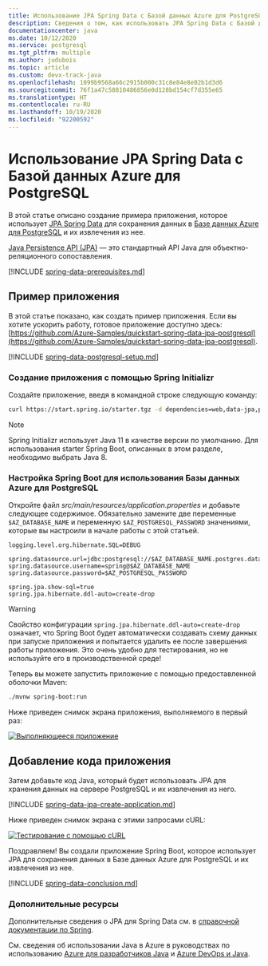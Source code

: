```yaml
---
title: Использование JPA Spring Data с Базой данных Azure для PostgreSQL
description: Сведения о том, как использовать JPA Spring Data с Базой данных Azure для PostgreSQL.
documentationcenter: java
ms.date: 10/12/2020
ms.service: postgresql
ms.tgt_pltfrm: multiple
ms.author: judubois
ms.topic: article
ms.custom: devx-track-java
ms.openlocfilehash: 1099b9568a66c2915b000c31c8e84e8e02b1d3d6
ms.sourcegitcommit: 76f1a47c58810486856e0d128bd154cf7d355e65
ms.translationtype: HT
ms.contentlocale: ru-RU
ms.lasthandoff: 10/19/2020
ms.locfileid: "92200592"
---
```

# <a name="use-spring-data-jpa-with-azure-database-for-postgresql"></a>Использование JPA Spring Data с Базой данных Azure для PostgreSQL

В этой статье описано создание примера приложения, которое использует [JPA Spring Data](https://spring.io/projects/spring-data-jpa) для сохранения данных в [Базе данных Azure для PostgreSQL](/azure/postgresql/) и их извлечения из нее.

[Java Persistence API (JPA)](https://en.wikipedia.org/wiki/Java_Persistence_API) — это стандартный API Java для объектно-реляционного сопоставления.

[!INCLUDE [spring-data-prerequisites.md](includes/spring-data-prerequisites.md)]

## <a name="sample-application"></a>Пример приложения

В этой статье показано, как создать пример приложения. Если вы хотите ускорить работу, готовое приложение доступно здесь: [https://github.com/Azure-Samples/quickstart-spring-data-jpa-postgresql](https://github.com/Azure-Samples/quickstart-spring-data-jpa-postgresql).

[!INCLUDE [spring-data-postgresql-setup.md](includes/spring-data-postgresql-setup.md)]

### <a name="generate-the-application-by-using-spring-initializr"></a>Создание приложения с помощью Spring Initializr

Создайте приложение, введя в командной строке следующую команду:

```bash
curl https://start.spring.io/starter.tgz -d dependencies=web,data-jpa,postgresql -d baseDir=azure-database-workshop -d bootVersion=2.3.4.RELEASE -d javaVersion=8 | tar -xzvf -
```
> [!NOTE]
> Spring Initializr использует Java 11 в качестве версии по умолчанию. Для использования starter Spring Boot, описанных в этом разделе, необходимо выбрать Java 8.

### <a name="configure-spring-boot-to-use-azure-database-for-postgresql"></a>Настройка Spring Boot для использования Базы данных Azure для PostgreSQL

Откройте файл *src/main/resources/application.properties* и добавьте следующее содержимое. Обязательно замените две переменные `$AZ_DATABASE_NAME` и переменную `$AZ_POSTGRESQL_PASSWORD` значениями, которые вы настроили в начале работы с этой статьей.

```properties
logging.level.org.hibernate.SQL=DEBUG

spring.datasource.url=jdbc:postgresql://$AZ_DATABASE_NAME.postgres.database.azure.com:5432/demo
spring.datasource.username=spring@$AZ_DATABASE_NAME
spring.datasource.password=$AZ_POSTGRESQL_PASSWORD

spring.jpa.show-sql=true
spring.jpa.hibernate.ddl-auto=create-drop
```

> [!WARNING]
> Свойство конфигурации `spring.jpa.hibernate.ddl-auto=create-drop` означает, что Spring Boot будет автоматически создавать схему данных при запуске приложения и попытается удалить ее после завершения работы приложения. Это очень удобно для тестирования, но не используйте его в производственной среде!

Теперь вы можете запустить приложение с помощью предоставленной оболочки Maven:

```bash
./mvnw spring-boot:run
```

Ниже приведен снимок экрана приложения, выполняемого в первый раз:

[![Выполняющееся приложение](media/configure-spring-data-jpa-with-azure-postgresql/create-postgresql-01.png)](media/configure-spring-data-jpa-with-azure-postgresql/create-postgresql-01.png#lightbox)

## <a name="code-the-application"></a>Добавление кода приложения

Затем добавьте код Java, который будет использовать JPA для хранения данных на сервере PostgreSQL и их извлечения из него.

[!INCLUDE [spring-data-jpa-create-application.md](includes/spring-data-jpa-create-application.md)]
    
Ниже приведен снимок экрана с этими запросами cURL:

[![Тестирование с помощью cURL](media/configure-spring-data-jpa-with-azure-postgresql/create-postgresql-02.png)](media/configure-spring-data-jpa-with-azure-postgresql/create-postgresql-02.png#lightbox)
    
Поздравляем! Вы создали приложение Spring Boot, которое использует JPA для сохранения данных в Базе данных Azure для PostgreSQL и их извлечения из нее.

[!INCLUDE [spring-data-conclusion.md](includes/spring-data-conclusion.md)]

### <a name="additional-resources"></a>Дополнительные ресурсы

Дополнительные сведения о JPA для Spring Data см. в [справочной документации по Spring](https://docs.spring.io/spring-data/jpa/docs/current/reference/html/#reference).

См. сведения об использовании Java в Azure в руководствах по использованию [Azure для разработчиков Java](../index.yml) и [Azure DevOps и Java](/azure/devops/).